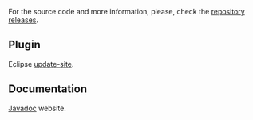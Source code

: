For the source code and more information, please, check the [repository releases](https://github.com/The-Nefarious-Developer/zjoule/releases/tag/v1.1.1).

## Plugin

Eclipse [update-site](https://zjoule.com/v1.1.1/plugin).

## Documentation

[Javadoc](https://zjoule.com/v1.1.1/doc) website.
